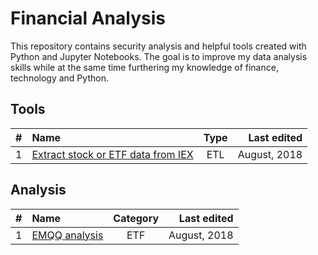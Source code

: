 # Financial Analysis
This repository contains security analysis and helpful tools created with Python and Jupyter Notebooks. The goal is to improve my data analysis skills while at the same time furthering my knowledge of finance, technology and Python.

## Tools

| # | Name          | Type          | Last edited  |
| - | :------------- |:-------------:| ------------:|
| 1 | [Extract stock or ETF data from IEX](https://github.com/luisocam/finance-analysis/blob/master/tools/get_IEX_data.py)      | ETL | August, 2018 |

## Analysis

| # | Name          | Category          | Last edited  |
| - | :------------- |:-------------:| ------------:|
| 1 | [EMQQ analysis](https://github.com/luisocam/finance-analysis/blob/master/analysis/001-EMQQ_ETF_analysis.ipynb)      | ETF | August, 2018 |